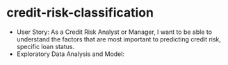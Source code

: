 # credit-risk-classification
* User Story: As a Credit Risk Analyst or Manager, I want to be able to understand the factors that are most important to predicting credit risk, specific loan status.
* Exploratory Data Analysis and Model: 
